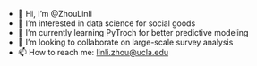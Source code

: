 - 👋 Hi, I’m @ZhouLinli
- 👀 I’m interested in data science for social goods
- 🌱 I’m currently learning PyTroch for better predictive modeling
- 💞️ I’m looking to collaborate on large-scale survey analysis
- 📫 How to reach me: linli.zhou@ucla.edu

<!---
ZhouLinli/ZhouLinli is a ✨ special ✨ repository because its `README.md` (this file) appears on your GitHub profile.
You can click the Preview link to take a look at your changes.
--->
